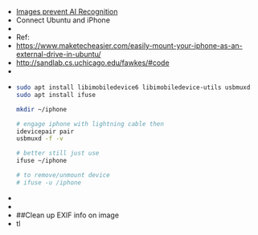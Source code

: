 - [Images prevent AI Recognition](https://github.com/Shawn-Shan/fawkes)
- Connect Ubuntu and iPhone
-
- Ref:
- https://www.maketecheasier.com/easily-mount-your-iphone-as-an-external-drive-in-ubuntu/
- http://sandlab.cs.uchicago.edu/fawkes/#code
-
- ```bash
  sudo apt install libimobiledevice6 libimobiledevice-utils usbmuxd
  sudo apt install ifuse
  
  mkdir ~/iphone
  
  # engage iphone with lightning cable then
  idevicepair pair
  usbmuxd -f -v
  
  # better still just use 
  ifuse ~/iphone
  
  # to remove/unmount device
  # ifuse -u /iphone
  ```
-
-
- ##Clean up EXIF info on image
- tl